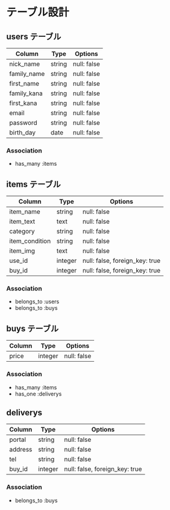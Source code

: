 # テーブル設計

## users テーブル

| Column      | Type   | Options     |
|-------------|--------|-------------|
| nick_name   | string | null: false |
| family_name | string | null: false |
| first_name  | string | null: false |
| family_kana | string | null: false |
| first_kana  | string | null: false |
| email       | string | null: false |
| password    | string | null: false |
| birth_day   | date   | null: false |

### Association
- has_many :items


## items テーブル
| Column         | Type    | Options                        |
|----------------|---------|--------------------------------|
| item_name      | string  | null: false                    |
| item_text      | text    | null: false                    |
| category       | string  | null: false                    |
| item_condition | string  | null: false                    |
| item_img       | text    | null: false                    |
| use_id         | integer | null: false, foreign_key: true |
| buy_id         | integer | null: false, foreign_key: true |

### Association
- belongs_to :users
- belongs_to :buys


## buys テーブル
| Column    | Type    | Options     |
|-----------|---------|-------------|
| price     | integer | null: false |

### Association
- has_many :items
- has_one  :deliverys


## deliverys
| Column    | Type    | Options                        |
|-----------|---------|--------------------------------|
| portal    | string  | null: false                    |
| address   | string  | null: false                    |
| tel       | string  | null: false                    |
| buy_id    | integer | null: false, foreign_key: true |

### Association
- belongs_to :buys

